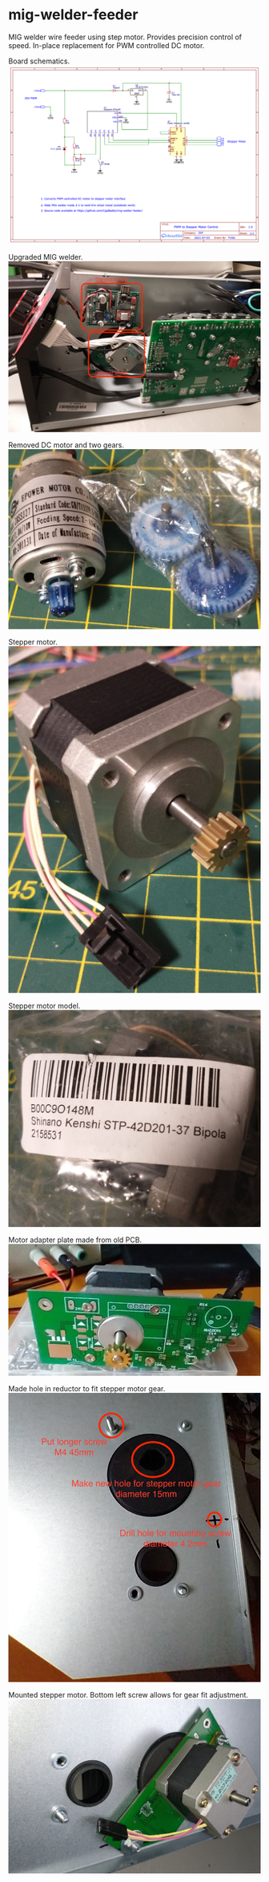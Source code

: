 # mig-welder-feeder
MIG welder wire feeder using step motor. Provides precision control of speed. In-place replacement for PWM controlled DC motor.


Board schematics.
![Schematics](https://github.com/CppBaddy/mig-welder-feeder/blob/main/images/schematic.png?raw=true)

Upgraded MIG welder.
![MIG welder upgraded to stepper motor](https://github.com/CppBaddy/mig-welder-feeder/blob/main/images/mig-welder-upgraded.jpg?raw=true)

Removed DC motor and two gears.
![Removed DC motor and gears](https://github.com/CppBaddy/mig-welder-feeder/blob/main/images/dc-motor-gears.jpg?raw=true)

Stepper motor.
![Stepper motor](https://github.com/CppBaddy/mig-welder-feeder/blob/main/images/stepper-motor.jpg?raw=true)

Stepper motor model.
![Stepper motor model](https://github.com/CppBaddy/mig-welder-feeder/blob/main/images/stepper-motor-model.jpg?raw=true)

Motor adapter plate made from old PCB.
![Motor adapter plate from old PCB](https://github.com/CppBaddy/mig-welder-feeder/blob/main/images/motor-adapter-board.jpg?raw=true)

Made hole in reductor to fit stepper motor gear.
![Input shaft hole in reductor. Mounting holes for motor](https://github.com/CppBaddy/mig-welder-feeder/blob/main/images/input-and-mounting-holes.jpg?raw=true)

Mounted stepper motor. Bottom left screw allows for gear fit adjustment.
![Mounted stepper motor](https://github.com/CppBaddy/mig-welder-feeder/blob/main/images/mounted-stepper-motor.jpg?raw=true)